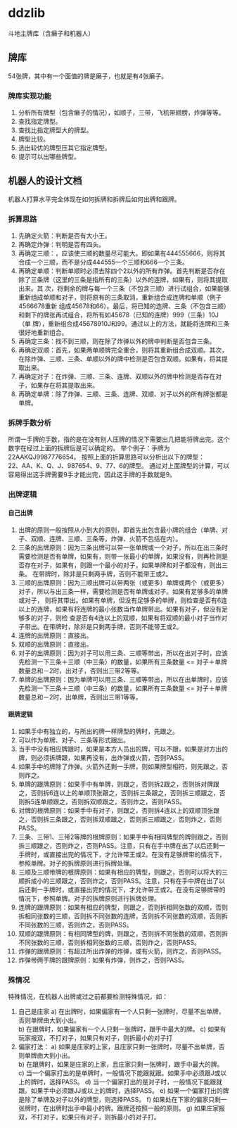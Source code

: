 # ddzlib
斗地主牌库（含癞子和机器人）

## 牌库
54张牌，其中有一个面值的牌是癞子，也就是有4张癞子。

### 牌库实现功能
1. 分析所有牌型（包含癞子的情况），如顺子，三带，飞机带翅膀，炸弹等等。
2. 查找指定牌型。
3. 查找比指定牌型大的牌型。
4. 牌型比较。
5. 选出较优的牌型压其它指定牌型。
6. 提示可以出哪些牌型。

## 机器人的设计文档
机器人打算水平完全体现在如何拆牌和拆牌后如何出牌和跟牌。

### 拆算思路
1.	先确定火箭：判断是否有大小王。         
2.	再确定炸弹：判明是否有四头。          
3.	再确定三顺：，应该使三顺的数量尽可能大。即如果有444555666，则将其合成一个三顺，而不是分成444555一个三顺和666一个三条。         
4.	再确定单顺：判断单顺时必须去除四个2以外的所有炸弹。首先判断是否存在除了三条牌（这里的三条是指所有的三条）以外的连牌，如果有，则将其提取出来。其 次，将剩余的牌与每一个三条（不包含三顺）进行试组合，如果能够重新组成单顺和对子，则将原有的三条取消，重新组合成连牌和单顺（例子4566678重新 组成45678和66）。最后，将已知的连牌、三条（不包含三顺）和剩下的牌张再试组合，将所有如45678（已知的连牌）999（三条）10J（单 牌），重新组合成45678910J和99。通过以上的方法，就能将连牌和三条很好地重新组合。   
5.	再确定三条：找不到三顺，则在除了炸弹以外的牌中判断是否包含三条。     
6.	再确定双顺：首先，如果两单顺牌完全重合，则将其重新组合成双顺。其次，在除炸弹、三顺、三条、单顺以外的牌中检测是否包含双顺。如果有，将其提取出来。         
7.	再确定对子：在炸弹、三顺、三条、连牌、双顺以外的牌中检测是否存在对子，如果存在将其提取出来。          
8.	再确定单牌：除了炸弹、三顺、三条、连牌、双顺、对子以外的所有牌张都是单牌。

### 拆牌手数分析
所谓一手牌的手数，指的是在没有别人压牌的情况下需要出几把能将牌出完。这个数字在经过上面的拆牌后是可以确定的。
举个例子：手牌为22AAKQJ9987776654。
按照上面的折算思路可以分析出以下的牌型：          
22、AA、K、Q、J、987654、9、77、6的牌型。
通过对上面牌型的计算，可以容易得出这手牌需要9手才能出完，因此这手牌的手数就是9。


### 出牌逻辑
#### 自己出牌
1.	出牌的原则一般按照从小到大的原则，即首先出包含最小牌的组合（单牌、对子、双顺、连牌、三顺、三条等，炸弹、火箭不包括在内）。         
2.	三条的出牌原则：因为三条出牌可以带一张单牌或一个对子，所以在出三条时需要检测是否有单牌，如果有，则带一张最小的单牌，如果没有，则再检测是否存在对子，如果有，则跟一个最小的对子，如果单牌和对子都没有，则出三条。          在带牌时，除非是只剩两手牌，否则不能带王或2。          
3.	三顺的出牌原则：因为三顺出牌可以带两张（或更多）单牌或两个（或更多）对子，所以与出三条一样，需要检测是否有单牌或对子。如果有足够多的单牌或对子， 则将其带出。如果有单牌，但没有足够多的单牌，则检查是否有6连以上的连牌，如果有将连牌的最小张数当作单牌带出。如果有对子，但没有足够多的对子，则检 查是否有4连以上的双顺，如果有将双顺的最小对子当作对子带出。在带牌时，除非是只剩两手牌，否则不能带王或2。          
4.	连牌的出牌原则：直接出。          
5.	双顺的出牌原则：直接出。          
6.	对子的出牌原则：因为对子可以用三条、三顺等带出，所以在出对子时，应该先检测一下三条＋三顺（中三条）的数量，如果所有三条数量 <= 对子＋单牌数量总和－2时，出对子，否则出三带2等等。          
7.	单牌的出牌原则：因为单牌可以用三条、三顺等带出，所以在出单牌时，应该先检测一下三条＋三顺（中三条）的数量，如果所有三条数量 <= 对子＋单牌数量总和－2时，出单牌，否则出三带1等等。
#### 跟牌逻辑
1.	如果手中有独立的，与所出的牌一样牌型的牌时，先跟之。        
2.	可以作为单牌、对子、三条等形式跟出。          
3.	当手中没有相应牌跟时，如果是本方人员出的牌，可以不跟，如果是对方出的牌，则必须拆牌跟，如果再没有，出炸弹或火箭，否则PASS。          
4.	如果手中的牌除了炸弹。火箭外还剩一手牌，则如果牌型相符，则先跟之，否则炸之。          
5.	单牌的跟牌原则：如果手中有单牌，则跟之，否则拆2跟之，否则拆对牌跟之，否则拆6连以上的单顺顶张跟之，否则拆三条跟之，否则拆三顺跟之，否则拆5连单顺跟之，否则拆双顺跟之，否则炸之，否则PASS。          
6.	对牌的根牌原则：如果手中有对子，则跟之，否则拆4连以上的双顺顶张跟之，否则拆三条跟之，否则拆双顺跟之，否则拆三顺跟之，否则炸之，否则PASS。          
7.	三条、三带1、三带2等牌的根牌原则：如果手中有相同牌型的牌则跟之，否则拆三顺跟之，否则炸之，否则PASS。注意，只有在手中牌在出了以后还剩一手牌时，或直接出完的情况下，才允许带王或2。在没有足够牌带的情况下，参照单牌。对子的拆牌原则进行拆牌处理。          
8.	三顺及三顺带牌的根牌原则：如果有相应的牌型，则跟之，否则可以将大的三顺拆成小的三顺跟之，否则炸之，否则PASS。注意，只有在手中牌在出了以后还剩一手牌时，或直接出完的情况下，才允许带王或2。在没有足够牌带的情况下，参照单牌。对子的拆牌原则进行拆牌处理。         
9.	连牌的跟牌原则：如果有相应的牌型，则跟之，否则拆相同张数的双顺，否则拆相同张数的三顺，否则拆不同张数的连牌，否则拆不同张数的双顺，否则拆不同张数的三顺，否则炸之，否则PASS。          
10.	双顺的跟牌原则：有相同牌型的牌，则跟之，否则拆不同张数的双顺，否则拆不同张数的三顺，否则拆相同张数的三顺，否则炸之，否则PASS。         
11.	炸弹的跟牌原则：有超过所出炸弹的炸弹，或有火箭，则炸之，否则PASS。         
12.	炸弹带两手牌的跟牌原则：如果有炸弹，则炸之，否则PASS。

### 殊情况
特殊情况，在机器人出牌或过之前都要检测特殊情况，如： 
1.	自己是庄家
a)	在出牌时，如果偏家有一个人只剩一张牌时，尽量不出单牌，否则单牌由大到小出。                  
b)	在跟牌时，如果偏家有一个人只剩一张牌时，跟手中最大的牌。 
c)	如果有玩家报双，不打对子，如果只有对子，则拆最小的对子打
2.	偏家打法：
a)	如果是庄家的上家，且庄家只剩一张牌时，尽量不出单牌，否则单牌由大到小出。                  
b)	在跟牌时，如果是庄家的上家，且庄家只剩一张牌时，跟手中最大的牌。 
c)	当一个偏家打出的是单牌时，一般情况下能跟就跟。如果手中必须跟J或以上的牌时，选择PASS。 
d)	当一个偏家打出的是对子时，一般情况下能跟就跟。如果手中必须跟JJ或以上的牌时，选择PASS。
e)	如果一个偏家打出的牌是除了单牌及对子以外的牌型，则选择PASS。 
f)	如果处在下家的偏家只剩一张牌时，在出牌时出手中最小的牌。跟牌还按照一般的原则。
g)	如果庄家报双，不打对子，如果只有对子，则拆最小的对子打。

